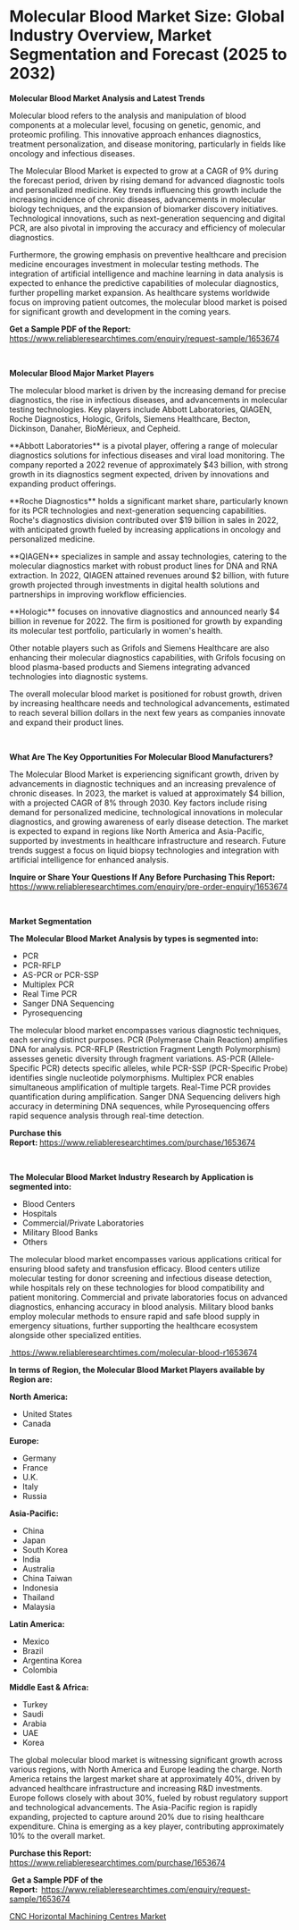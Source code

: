 <p><h1>Molecular Blood Market Size: Global Industry Overview, Market Segmentation and Forecast (2025 to 2032)</h1></p><p><strong>Molecular Blood Market Analysis and Latest Trends</strong></p>
<p><p>Molecular blood refers to the analysis and manipulation of blood components at a molecular level, focusing on genetic, genomic, and proteomic profiling. This innovative approach enhances diagnostics, treatment personalization, and disease monitoring, particularly in fields like oncology and infectious diseases. </p><p>The Molecular Blood Market is expected to grow at a CAGR of 9% during the forecast period, driven by rising demand for advanced diagnostic tools and personalized medicine. Key trends influencing this growth include the increasing incidence of chronic diseases, advancements in molecular biology techniques, and the expansion of biomarker discovery initiatives. Technological innovations, such as next-generation sequencing and digital PCR, are also pivotal in improving the accuracy and efficiency of molecular diagnostics. </p><p>Furthermore, the growing emphasis on preventive healthcare and precision medicine encourages investment in molecular testing methods. The integration of artificial intelligence and machine learning in data analysis is expected to enhance the predictive capabilities of molecular diagnostics, further propelling market expansion. As healthcare systems worldwide focus on improving patient outcomes, the molecular blood market is poised for significant growth and development in the coming years.</p></p>
<p><strong>Get a Sample PDF of the Report:&nbsp;</strong> <a href="https://www.reliableresearchtimes.com/enquiry/request-sample/1653674?utm_campaign=3291&utm_medium=2&utm_source=Github&utm_content=ia&utm_term=08032025&utm_id=molecular-blood">https://www.reliableresearchtimes.com/enquiry/request-sample/1653674</a></p>
<p>&nbsp;</p>
<p><strong>Molecular Blood Major Market Players</strong></p>
<p><p>The molecular blood market is driven by the increasing demand for precise diagnostics, the rise in infectious diseases, and advancements in molecular testing technologies. Key players include Abbott Laboratories, QIAGEN, Roche Diagnostics, Hologic, Grifols, Siemens Healthcare, Becton, Dickinson, Danaher, BioMérieux, and Cepheid.</p><p>**Abbott Laboratories** is a pivotal player, offering a range of molecular diagnostics solutions for infectious diseases and viral load monitoring. The company reported a 2022 revenue of approximately $43 billion, with strong growth in its diagnostics segment expected, driven by innovations and expanding product offerings.</p><p>**Roche Diagnostics** holds a significant market share, particularly known for its PCR technologies and next-generation sequencing capabilities. Roche's diagnostics division contributed over $19 billion in sales in 2022, with anticipated growth fueled by increasing applications in oncology and personalized medicine.</p><p>**QIAGEN** specializes in sample and assay technologies, catering to the molecular diagnostics market with robust product lines for DNA and RNA extraction. In 2022, QIAGEN attained revenues around $2 billion, with future growth projected through investments in digital health solutions and partnerships in improving workflow efficiencies.</p><p>**Hologic** focuses on innovative diagnostics and announced nearly $4 billion in revenue for 2022. The firm is positioned for growth by expanding its molecular test portfolio, particularly in women's health.</p><p>Other notable players such as Grifols and Siemens Healthcare are also enhancing their molecular diagnostics capabilities, with Grifols focusing on blood plasma-based products and Siemens integrating advanced technologies into diagnostic systems.</p><p>The overall molecular blood market is positioned for robust growth, driven by increasing healthcare needs and technological advancements, estimated to reach several billion dollars in the next few years as companies innovate and expand their product lines.</p></p>
<p>&nbsp;</p>
<p><strong>What Are The Key Opportunities For Molecular Blood Manufacturers?</strong></p>
<p><p>The Molecular Blood Market is experiencing significant growth, driven by advancements in diagnostic techniques and an increasing prevalence of chronic diseases. In 2023, the market is valued at approximately $4 billion, with a projected CAGR of 8% through 2030. Key factors include rising demand for personalized medicine, technological innovations in molecular diagnostics, and growing awareness of early disease detection. The market is expected to expand in regions like North America and Asia-Pacific, supported by investments in healthcare infrastructure and research. Future trends suggest a focus on liquid biopsy technologies and integration with artificial intelligence for enhanced analysis.</p></p>
<p><strong>Inquire or Share Your Questions If Any Before Purchasing This Report:</strong> <a href="https://www.reliableresearchtimes.com/enquiry/pre-order-enquiry/1653674?utm_campaign=3291&utm_medium=2&utm_source=Github&utm_content=ia&utm_term=08032025&utm_id=molecular-blood">https://www.reliableresearchtimes.com/enquiry/pre-order-enquiry/1653674</a></p>
<p>&nbsp;</p>
<p><strong>Market Segmentation</strong></p>
<p><strong>The Molecular Blood Market Analysis by types is segmented into:</strong></p>
<p><ul><li>PCR</li><li>PCR-RFLP</li><li>AS-PCR or PCR-SSP</li><li>Multiplex PCR</li><li>Real Time PCR</li><li>Sanger DNA Sequencing</li><li>Pyrosequencing</li></ul></p>
<p><p>The molecular blood market encompasses various diagnostic techniques, each serving distinct purposes. PCR (Polymerase Chain Reaction) amplifies DNA for analysis. PCR-RFLP (Restriction Fragment Length Polymorphism) assesses genetic diversity through fragment variations. AS-PCR (Allele-Specific PCR) detects specific alleles, while PCR-SSP (PCR-Specific Probe) identifies single nucleotide polymorphisms. Multiplex PCR enables simultaneous amplification of multiple targets. Real-Time PCR provides quantification during amplification. Sanger DNA Sequencing delivers high accuracy in determining DNA sequences, while Pyrosequencing offers rapid sequence analysis through real-time detection.</p></p>
<p><strong>Purchase this Report:&nbsp;</strong><a href="https://www.reliableresearchtimes.com/purchase/1653674?utm_campaign=3291&utm_medium=2&utm_source=Github&utm_content=ia&utm_term=08032025&utm_id=molecular-blood">https://www.reliableresearchtimes.com/purchase/1653674</a></p>
<p>&nbsp;</p>
<p><strong>The Molecular Blood Market Industry Research by Application is segmented into:</strong></p>
<p><ul><li>Blood Centers</li><li>Hospitals</li><li>Commercial/Private Laboratories</li><li>Military Blood Banks</li><li>Others</li></ul></p>
<p><p>The molecular blood market encompasses various applications critical for ensuring blood safety and transfusion efficacy. Blood centers utilize molecular testing for donor screening and infectious disease detection, while hospitals rely on these technologies for blood compatibility and patient monitoring. Commercial and private laboratories focus on advanced diagnostics, enhancing accuracy in blood analysis. Military blood banks employ molecular methods to ensure rapid and safe blood supply in emergency situations, further supporting the healthcare ecosystem alongside other specialized entities.</p></p>
<p><a href="https://www.reliableresearchtimes.com/molecular-blood-r1653674?utm_campaign=3291&utm_medium=2&utm_source=Github&utm_content=ia&utm_term=08032025&utm_id=molecular-blood">&nbsp;https://www.reliableresearchtimes.com/molecular-blood-r1653674</a></p>
<p><strong>In terms of Region, the Molecular Blood Market Players available by Region are:</strong></p>
<p>
    <p> <strong> North America: </strong>
        <ul>
            <li>United States</li>
            <li>Canada</li>
        </ul>
        </p> 
    <p> <strong> Europe: </strong>
        <ul>
            <li>Germany</li>
            <li>France</li>
            <li>U.K.</li>
            <li>Italy</li>
            <li>Russia</li>
        </ul>
        </p> 
    <p> <strong> Asia-Pacific: </strong>
        <ul>
            <li>China</li>
            <li>Japan</li>
            <li>South Korea</li>
            <li>India</li>
            <li>Australia</li>
            <li>China Taiwan</li>
            <li>Indonesia</li>
            <li>Thailand</li>
            <li>Malaysia</li>
        </ul>
        </p> 
    <p> <strong> Latin America: </strong>
        <ul>
            <li>Mexico</li>
            <li>Brazil</li>
            <li>Argentina Korea</li>
            <li>Colombia</li>
        </ul>
        </p> 
    <p> <strong> Middle East & Africa: </strong>
        <ul>
            <li>Turkey</li>
            <li>Saudi</li>
            <li>Arabia</li>
            <li>UAE</li>
            <li>Korea</li>
        </ul>
    </p>
    </p>
<p><p>The global molecular blood market is witnessing significant growth across various regions, with North America and Europe leading the charge. North America retains the largest market share at approximately 40%, driven by advanced healthcare infrastructure and increasing R&D investments. Europe follows closely with about 30%, fueled by robust regulatory support and technological advancements. The Asia-Pacific region is rapidly expanding, projected to capture around 20% due to rising healthcare expenditure. China is emerging as a key player, contributing approximately 10% to the overall market.</p></p>
<p><strong>Purchase this Report: </strong><a href="https://www.reliableresearchtimes.com/purchase/1653674?utm_campaign=3291&utm_medium=2&utm_source=Github&utm_content=ia&utm_term=08032025&utm_id=molecular-blood">https://www.reliableresearchtimes.com/purchase/1653674</a></p>
<p>&nbsp;<strong>Get a Sample PDF of the Report:&nbsp;&nbsp;</strong><a href="https://www.reliableresearchtimes.com/enquiry/request-sample/1653674?utm_campaign=3291&utm_medium=2&utm_source=Github&utm_content=ia&utm_term=08032025&utm_id=molecular-blood">https://www.reliableresearchtimes.com/enquiry/request-sample/1653674</a></p>
<p><strong></strong></p>
<p><p><a href="https://github.com/sderolza/Market-Research-Report-List-1/blob/main/cnc-horizontal-machining-centres-market.md?utm_campaign=3291&utm_medium=2&utm_source=Github&utm_content=ia&utm_term=08032025&utm_id=molecular-blood">CNC Horizontal Machining Centres Market</a></p></p>